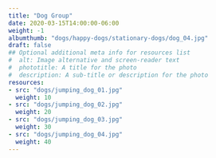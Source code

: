 ```yaml
---
title: "Dog Group"
date: 2020-03-15T14:00:00-06:00
weight: -1
albumthumb: "dogs/happy-dogs/stationary-dogs/dog_04.jpg"
draft: false
## Optional additional meta info for resources list
#  alt: Image alternative and screen-reader text
#  phototitle: A title for the photo
#  description: A sub-title or description for the photo
resources:
- src: "dogs/jumping_dog_01.jpg"
  weight: 10
- src: "dogs/jumping_dog_02.jpg"
  weight: 20
- src: "dogs/jumping_dog_03.jpg"
  weight: 30
- src: "dogs/jumping_dog_04.jpg"
  weight: 40
---
```

